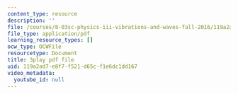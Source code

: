 ```yaml
---
content_type: resource
description: ''
file: /courses/8-03sc-physics-iii-vibrations-and-waves-fall-2016/119a2ad7e8f7f521d65cf1e6dc1dd167_I0YACDaY-ww.pdf
file_type: application/pdf
learning_resource_types: []
ocw_type: OCWFile
resourcetype: Document
title: 3play pdf file
uid: 119a2ad7-e8f7-f521-d65c-f1e6dc1dd167
video_metadata:
  youtube_id: null
---
```

